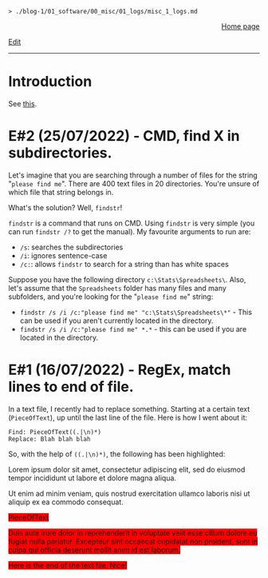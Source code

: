 <link rel="stylesheet" href="/blog-1/css/main.css">

```
> ./blog-1/01_software/00_misc/01_logs/misc_1_logs.md
```
<p style="text-align: right;"><a href="https://hnvy.github.io/blog-1/">Home page</a></p>
<p><a href="https://github.com/hnvy/blog-1/edit/main/01_software/00_misc/01_logs/misc_1_logs.md">Edit</a></p>
<hr>

# Introduction
See <a href="https://hnvy.github.io/html/about.html#misc">this</a>.

# E#2 (25/07/2022) - CMD, find X in subdirectories.

Let's imagine that you are searching through a number of files for the string "`please find me`". There are 400 text files in 20 directories. You're unsure of which file that string belongs in.

What's the solution? Well, `findstr`!

`findstr` is a command that runs on CMD. Using `findstr` is very simple (you can run `findstr /?` to get the manual). My favourite arguments to run are:
* `/s`: searches the subdirectories
* `/i`: ignores sentence-case
* `/c:`: allows `findstr` to search for a string than has white spaces

Suppose you have the following directory `c:\Stats\Spreadsheets\`. Also, let's assume that the `Spreadsheets` folder has many files and many subfolders, and you're looking for the "`please find me`" string:
* `findstr /s /i /c:"please find me" "c:\Stats\Spreadsheets\*"` - This can be used if you aren't currently located in the directory.
* `findstr /s /i /c:"please find me" *.*` - this can be used if you are located in the directory.

# E#1 (16/07/2022) - RegEx, match lines to end of file.
In a text file, I recently had to replace something. Starting at a certain text (`PieceOfText`), up until the last line of the file. Here is how I went about it:
```
Find: PieceOfText((.|\n)*)
Replace: Blah blah blah
```

So, with the help of `((.|\n)*)`, the following has been highlighted:

<p>Lorem ipsum dolor sit amet, consectetur adipiscing elit, sed do eiusmod tempor incididunt ut labore et dolore magna aliqua.</p>
<p>Ut enim ad minim veniam, quis nostrud exercitation ullamco laboris nisi ut aliquip ex ea commodo consequat.</p>
<p><span style="background-color: red;">PieceOfText</span></p>
<p><span style="background-color: red;">Duis aute irure dolor in reprehenderit in voluptate velit esse cillum dolore eu fugiat nulla pariatur. Excepteur sint occaecat cupidatat non proident, sunt in culpa qui officia deserunt mollit anim id est laborum.</span></p>
<p><span style="background-color: red;">Here is the end of the text file. Nice!</span></p>
